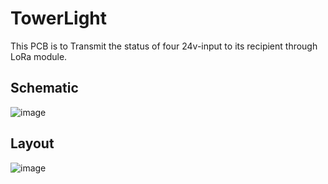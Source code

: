 # TowerLight

This PCB is to Transmit the status of four 24v-input to its recipient through LoRa module.

## Schematic
![image](https://github.com/SimonWong35/TowerLight/assets/9721522/15ab096c-e2eb-43d6-949d-47e5e83d18bb)


## Layout
![image](https://github.com/SimonWong35/TowerLight/assets/9721522/df458cbc-f169-4aa5-9bdc-4be3f7c90f7a)
